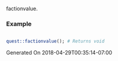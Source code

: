 factionvalue.
### Example

```perl

quest::factionvalue(); # Returns void
```


Generated On 2018-04-29T00:35:14-07:00